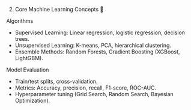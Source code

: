 


2. Core Machine Learning Concepts 🤖

Algorithms

  - Supervised Learning: Linear regression, logistic regression, decision trees.
  - Unsupervised Learning: K-means, PCA, hierarchical clustering.
  - Ensemble Methods: Random Forests, Gradient Boosting (XGBoost, LightGBM).

Model Evaluation

  - Train/test splits, cross-validation.
  - Metrics: Accuracy, precision, recall, F1-score, ROC-AUC.
  - Hyperparameter tuning (Grid Search, Random Search, Bayesian Optimization).

